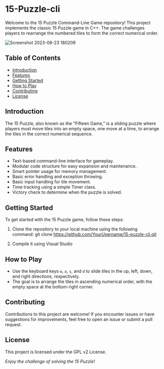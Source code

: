 # 15-Puzzle-cli

Welcome to the 15 Puzzle Command-Line Game repository! This project implements the classic 15 Puzzle game in C++. The game challenges players to rearrange the numbered tiles to form the correct numerical order.

![Screenshot 2023-08-23 180209](https://github.com/Edveika/15-Puzzle-cli/assets/113787144/63da464a-ab7b-48bd-af40-98a52c604dfa)

## Table of Contents
- [Introduction](#introduction)
- [Features](#features)
- [Getting Started](#getting-started)
- [How to Play](#how-to-play)
- [Contributing](#contributing)
- [License](#license)

## Introduction

The 15 Puzzle, also known as the "Fifteen Game," is a sliding puzzle where players must move tiles into an empty space, one move at a time, to arrange the tiles in the correct numerical sequence.

## Features

- Text-based command-line interface for gameplay.
- Modular code structure for easy expansion and maintenance.
- Smart pointer usage for memory management.
- Basic error handling and exception throwing.
- Basic input handling for tile movement.
- Time tracking using a simple Timer class.
- Victory check to determine when the puzzle is solved.

## Getting Started

To get started with the 15 Puzzle game, follow these steps:

1. Clone the repository to your local machine using the following command:
git clone https://github.com/YourUsername/15-puzzle-cli.git

2. Compile it using Visual Studio

## How to Play

- Use the keyboard keys `w`, `a`, `s`, and `d` to slide tiles in the up, left, down, and right directions, respectively.
- The goal is to arrange the tiles in ascending numerical order, with the empty space at the bottom-right corner.

## Contributing

Contributions to this project are welcome! If you encounter issues or have suggestions for improvements, feel free to open an issue or submit a pull request.

## License

This project is licensed under the GPL v2 License.

_Enjoy the challenge of solving the 15 Puzzle!_
